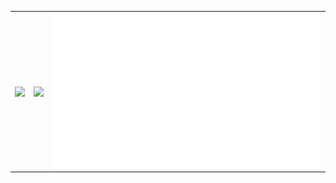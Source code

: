<table>
  <tr>
    <td align="center" style="padding=0;width=50%;">
      <img align="center" style="padding=0;" src="https://github-readme-stats.vercel.app/api/?username=Lani-Skyy&show_icons=true&title_color=fff&text_color=9f9f9f&bg_color=00000000&hide_border=true&icon_color=fff&count_private=true"/>
    </td>
    <td align="center" style="padding=0;width=50%;">
      <img align="center" style="padding=0;" src="https://github-readme-stats.quantumlytangled.vercel.app/api/top-langs/?username=Lani-Skyy&show_icons=true&title_color=fff&text_color=9f9f9f&bg_color=00000000&hide_border=true&icon_color=fff&count_private=true&layout=compact&hide=hack"/>
    </td>
    <td>
        <img align="center" style="padding=0;" src="https://raw.githubusercontent.com/Lani-Skyy/github-stats/master/generated/languages.svg#gh-dark-mode-only"/>
    </td>
  </tr>
</table>
</p>


<!-- cards from https://github.com/anuraghazra/github-readme-stats -->
